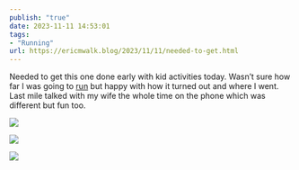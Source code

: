 ```yaml
---
publish: "true"
date: 2023-11-11 14:53:01
tags:
- "Running"
url: https://ericmwalk.blog/2023/11/11/needed-to-get.html
---
```

Needed to get this one done early with kid activities today. Wasn’t sure how far I was going to [run](https://strava.com/activities/10199908577) but happy with how it turned out and where I went. Last mile talked with my wife the whole time on the phone which was different but fun too.

![](https://ericmwalk.blog/uploads/2023/ba10cb03-74ed-40fc-9d3e-a9558916f717.jpg)

![](https://ericmwalk.blog/uploads/2023/92081cda-e101-4d64-bd57-c6399c3e9178.jpg)

![](https://ericmwalk.blog/uploads/2023/eeede6b3-34d5-4b65-8fea-254ed96e1f1a.jpg)
